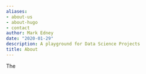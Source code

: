```yaml
---
aliases:
- about-us
- about-hugo
- contact
author: Mark Edney
date: "2020-01-29"
description: A playground for Data Science Projects
title: About
---
```


The 
